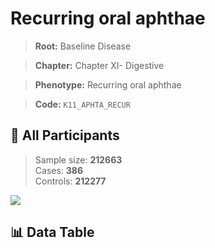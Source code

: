 # Recurring oral aphthae

> **Root:** Baseline Disease  

> **Chapter:** Chapter XI- Digestive  

> **Phenotype:** Recurring oral aphthae  

> **Code:** `K11_APHTA_RECUR`

## 🧪 All Participants  
> Sample size: **212663**  
> Cases: **386**  
> Controls: **212277**
<img src="/Sensitive/Figures/ALL/Incidence/K11_APHTA_RECUR.png"/>

## 📊 Data Table
<CsvTableMRF src="/Sensitive/Data/ALL/Incidence/COX_K11_APHTA_RECUR.csv"/>

